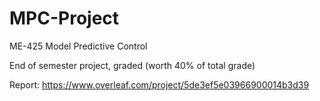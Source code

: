 # MPC-Project

ME-425 Model Predictive Control

End of semester project, graded (worth  40% of total grade)

Report: https://www.overleaf.com/project/5de3ef5e03966900014b3d39
